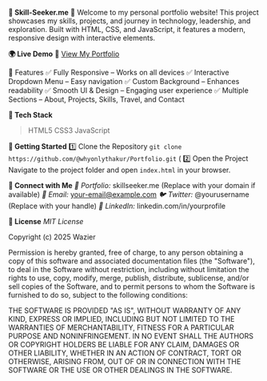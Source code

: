**🌟 Skill-Seeker.me**
🚀 Welcome to my personal portfolio website! This project showcases my skills, projects, and journey in technology, leadership, and exploration. Built with HTML, CSS, and JavaScript, it features a modern, responsive design with interactive elements.

**🌍 Live Demo**
🔗 [View My Portfolio](https://whyonlythakur.github.io/Portfolio/)

📌 Features
✅ Fully Responsive – Works on all devices
✅ Interactive Dropdown Menu – Easy navigation
✅ Custom Background – Enhances readability
✅ Smooth UI & Design – Engaging user experience
✅ Multiple Sections – About, Projects, Skills, Travel, and Contact

**🔧 Tech Stack**
> HTML5
> CSS3
> JavaScript

**🚀 Getting Started**
1️⃣ Clone the Repository
`git clone https://github.com/@whyonlythakur/Portfolio.git`
(
2️⃣ Open the Project
Navigate to the project folder and open `index.html` in your browser.

**📢 Connect with Me**
*💼 Portfolio:* skillseeker.me (Replace with your domain if available)
*📧 Email:* your-email@example.com
*🐦 Twitter:* @yourusername (Replace with your handle)
*🔗 LinkedIn:* linkedin.com/in/yourprofile

**📜 License**
*MIT License*

Copyright (c) 2025 Wazier 

Permission is hereby granted, free of charge, to any person obtaining a copy
of this software and associated documentation files (the "Software"), to deal
in the Software without restriction, including without limitation the rights
to use, copy, modify, merge, publish, distribute, sublicense, and/or sell
copies of the Software, and to permit persons to whom the Software is
furnished to do so, subject to the following conditions:

THE SOFTWARE IS PROVIDED "AS IS", WITHOUT WARRANTY OF ANY KIND, EXPRESS OR
IMPLIED, INCLUDING BUT NOT LIMITED TO THE WARRANTIES OF MERCHANTABILITY,
FITNESS FOR A PARTICULAR PURPOSE AND NONINFRINGEMENT. IN NO EVENT SHALL THE
AUTHORS OR COPYRIGHT HOLDERS BE LIABLE FOR ANY CLAIM, DAMAGES OR OTHER
LIABILITY, WHETHER IN AN ACTION OF CONTRACT, TORT OR OTHERWISE, ARISING FROM,
OUT OF OR IN CONNECTION WITH THE SOFTWARE OR THE USE OR OTHER DEALINGS IN
THE SOFTWARE.


